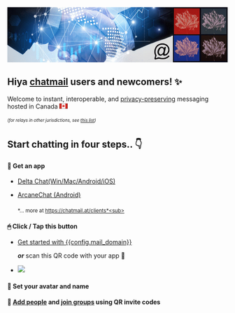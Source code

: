 
<img class="banner" src="collage-top.png"/>

## Hiya [chatmail](https://chatmail.at) users and newcomers! ✨

Welcome to instant, interoperable, and [privacy-preserving](privacy.html) messaging hosted in Canada <img src="1f1e8-1f1e6-sm.png"/> 

<sub><sup>*(for relays in other jurisdictions, see [this list](https://chatmail.at/relays))*</sup></sub>

## Start chatting in four steps.. 👇

#### 📲 Get an app

- [Delta Chat(Win/Mac/Android/iOS)](https://delta.chat/en/download)
- [ArcaneChat (Android)](https://arcanechat.me/#download)

     <sub>*... more at https://chatmail.at/clients*<sub>

#### 🖱 Click / Tap this button

- <a class="cta-button" href="DCACCOUNT:https://{{ config.mail_domain }}/new">Get started with {{config.mail_domain}}</a>

    ***or*** scan this QR code with your app 📸 

- <a href="DCACCOUNT:https://{{ config.mail_domain }}/new">
    <img width=300 style="float: none;" src="qr-chatmail-invite-{{config.mail_domain}}.png" /></a>

#### 🐣 Set your avatar and name

#### 💬 [Add people](https://delta.chat/en/help#howtoe2ee) and [join groups](https://delta.chat/en/help#groups) using QR invite codes

